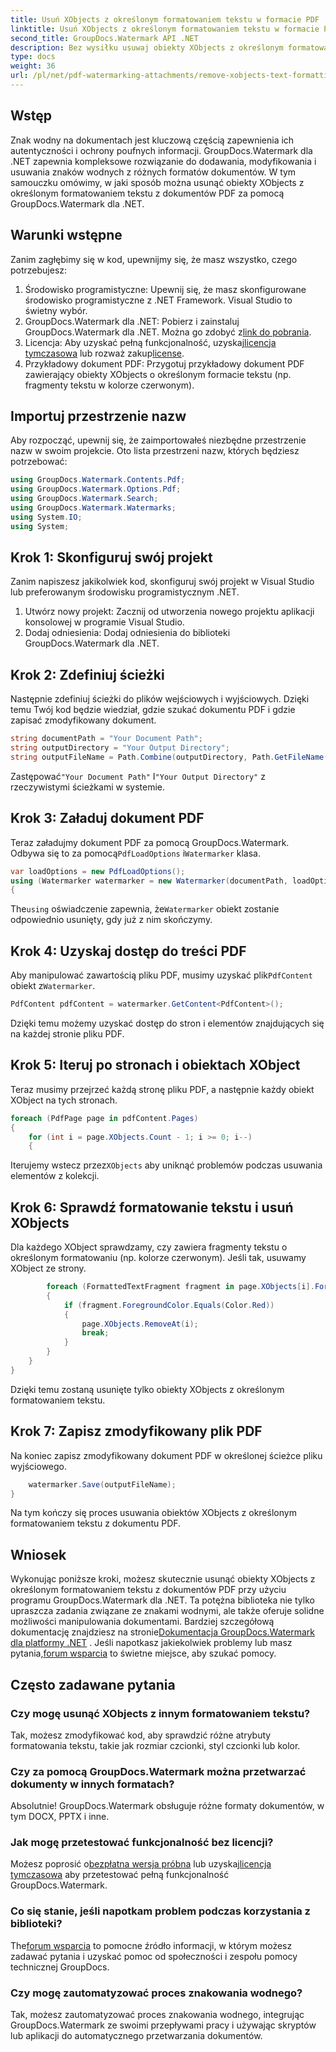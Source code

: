 ```yaml
---
title: Usuń XObjects z określonym formatowaniem tekstu w formacie PDF
linktitle: Usuń XObjects z określonym formatowaniem tekstu w formacie PDF
second_title: GroupDocs.Watermark API .NET
description: Bez wysiłku usuwaj obiekty XObjects z określonym formatowaniem tekstu z plików PDF za pomocą GroupDocs.Watermark dla .NET. Postępuj zgodnie z naszym przewodnikiem, aby bezproblemowo manipulować dokumentami.
type: docs
weight: 36
url: /pl/net/pdf-watermarking-attachments/remove-xobjects-text-formatting-pdf/
---
```

## Wstęp
Znak wodny na dokumentach jest kluczową częścią zapewnienia ich autentyczności i ochrony poufnych informacji. GroupDocs.Watermark dla .NET zapewnia kompleksowe rozwiązanie do dodawania, modyfikowania i usuwania znaków wodnych z różnych formatów dokumentów. W tym samouczku omówimy, w jaki sposób można usunąć obiekty XObjects z określonym formatowaniem tekstu z dokumentów PDF za pomocą GroupDocs.Watermark dla .NET.
## Warunki wstępne
Zanim zagłębimy się w kod, upewnijmy się, że masz wszystko, czego potrzebujesz:
1. Środowisko programistyczne: Upewnij się, że masz skonfigurowane środowisko programistyczne z .NET Framework. Visual Studio to świetny wybór.
2.  GroupDocs.Watermark dla .NET: Pobierz i zainstaluj GroupDocs.Watermark dla .NET. Można go zdobyć z[link do pobrania](https://releases.groupdocs.com/Watermark/net/).
3.  Licencja: Aby uzyskać pełną funkcjonalność, uzyskaj[licencja tymczasowa](https://purchase.groupdocs.com/temporary-licencja/) lub rozważ zakup[license](https://purchase.groupdocs.com/buy).
4. Przykładowy dokument PDF: Przygotuj przykładowy dokument PDF zawierający obiekty XObjects o określonym formacie tekstu (np. fragmenty tekstu w kolorze czerwonym).

## Importuj przestrzenie nazw
Aby rozpocząć, upewnij się, że zaimportowałeś niezbędne przestrzenie nazw w swoim projekcie. Oto lista przestrzeni nazw, których będziesz potrzebować:
```csharp
using GroupDocs.Watermark.Contents.Pdf;
using GroupDocs.Watermark.Options.Pdf;
using GroupDocs.Watermark.Search;
using GroupDocs.Watermark.Watermarks;
using System.IO;
using System;
```
## Krok 1: Skonfiguruj swój projekt
Zanim napiszesz jakikolwiek kod, skonfiguruj swój projekt w Visual Studio lub preferowanym środowisku programistycznym .NET.
1. Utwórz nowy projekt: Zacznij od utworzenia nowego projektu aplikacji konsolowej w programie Visual Studio.
2. Dodaj odniesienia: Dodaj odniesienia do biblioteki GroupDocs.Watermark dla .NET.
## Krok 2: Zdefiniuj ścieżki
Następnie zdefiniuj ścieżki do plików wejściowych i wyjściowych. Dzięki temu Twój kod będzie wiedział, gdzie szukać dokumentu PDF i gdzie zapisać zmodyfikowany dokument.
```csharp
string documentPath = "Your Document Path";
string outputDirectory = "Your Output Directory";
string outputFileName = Path.Combine(outputDirectory, Path.GetFileName(documentPath));
```
 Zastępować`"Your Document Path"` I`"Your Output Directory"` z rzeczywistymi ścieżkami w systemie.
## Krok 3: Załaduj dokument PDF
 Teraz załadujmy dokument PDF za pomocą GroupDocs.Watermark. Odbywa się to za pomocą`PdfLoadOptions` i`Watermarker` klasa.
```csharp
var loadOptions = new PdfLoadOptions();
using (Watermarker watermarker = new Watermarker(documentPath, loadOptions))
{
```
 The`using` oświadczenie zapewnia, że`Watermarker` obiekt zostanie odpowiednio usunięty, gdy już z nim skończymy.
## Krok 4: Uzyskaj dostęp do treści PDF
 Aby manipulować zawartością pliku PDF, musimy uzyskać plik`PdfContent` obiekt z`Watermarker`.
```csharp
PdfContent pdfContent = watermarker.GetContent<PdfContent>();
```
Dzięki temu możemy uzyskać dostęp do stron i elementów znajdujących się na każdej stronie pliku PDF.
## Krok 5: Iteruj po stronach i obiektach XObject
Teraz musimy przejrzeć każdą stronę pliku PDF, a następnie każdy obiekt XObject na tych stronach.
```csharp
foreach (PdfPage page in pdfContent.Pages)
{
    for (int i = page.XObjects.Count - 1; i >= 0; i--)
    {
```
 Iterujemy wstecz przez`XObjects` aby uniknąć problemów podczas usuwania elementów z kolekcji.
## Krok 6: Sprawdź formatowanie tekstu i usuń XObjects
Dla każdego XObject sprawdzamy, czy zawiera fragmenty tekstu o określonym formatowaniu (np. kolorze czerwonym). Jeśli tak, usuwamy XObject ze strony.
```csharp
        foreach (FormattedTextFragment fragment in page.XObjects[i].FormattedTextFragments)
        {
            if (fragment.ForegroundColor.Equals(Color.Red))
            {
                page.XObjects.RemoveAt(i);
                break;
            }
        }
    }
}
```
Dzięki temu zostaną usunięte tylko obiekty XObjects z określonym formatowaniem tekstu.
## Krok 7: Zapisz zmodyfikowany plik PDF
Na koniec zapisz zmodyfikowany dokument PDF w określonej ścieżce pliku wyjściowego.
```csharp
    watermarker.Save(outputFileName);
}
```
Na tym kończy się proces usuwania obiektów XObjects z określonym formatowaniem tekstu z dokumentu PDF.

## Wniosek
Wykonując poniższe kroki, możesz skutecznie usunąć obiekty XObjects z określonym formatowaniem tekstu z dokumentów PDF przy użyciu programu GroupDocs.Watermark dla .NET. Ta potężna biblioteka nie tylko upraszcza zadania związane ze znakami wodnymi, ale także oferuje solidne możliwości manipulowania dokumentami. Bardziej szczegółową dokumentację znajdziesz na stronie[Dokumentacja GroupDocs.Watermark dla platformy .NET](https://reference.groupdocs.com/Watermark/net/) . Jeśli napotkasz jakiekolwiek problemy lub masz pytania,[forum wsparcia](https://forum.groupdocs.com/c/watermark/19) to świetne miejsce, aby szukać pomocy.
## Często zadawane pytania
### Czy mogę usunąć XObjects z innym formatowaniem tekstu?
Tak, możesz zmodyfikować kod, aby sprawdzić różne atrybuty formatowania tekstu, takie jak rozmiar czcionki, styl czcionki lub kolor.
### Czy za pomocą GroupDocs.Watermark można przetwarzać dokumenty w innych formatach?
Absolutnie! GroupDocs.Watermark obsługuje różne formaty dokumentów, w tym DOCX, PPTX i inne.
### Jak mogę przetestować funkcjonalność bez licencji?
 Możesz poprosić o[bezpłatna wersja próbna](https://releases.groupdocs.com/) lub uzyskaj[licencja tymczasowa](https://purchase.groupdocs.com/temporary-license/) aby przetestować pełną funkcjonalność GroupDocs.Watermark.
### Co się stanie, jeśli napotkam problem podczas korzystania z biblioteki?
 The[forum wsparcia](https://forum.groupdocs.com/c/watermark/19) to pomocne źródło informacji, w którym możesz zadawać pytania i uzyskać pomoc od społeczności i zespołu pomocy technicznej GroupDocs.
### Czy mogę zautomatyzować proces znakowania wodnego?
Tak, możesz zautomatyzować proces znakowania wodnego, integrując GroupDocs.Watermark ze swoimi przepływami pracy i używając skryptów lub aplikacji do automatycznego przetwarzania dokumentów.
